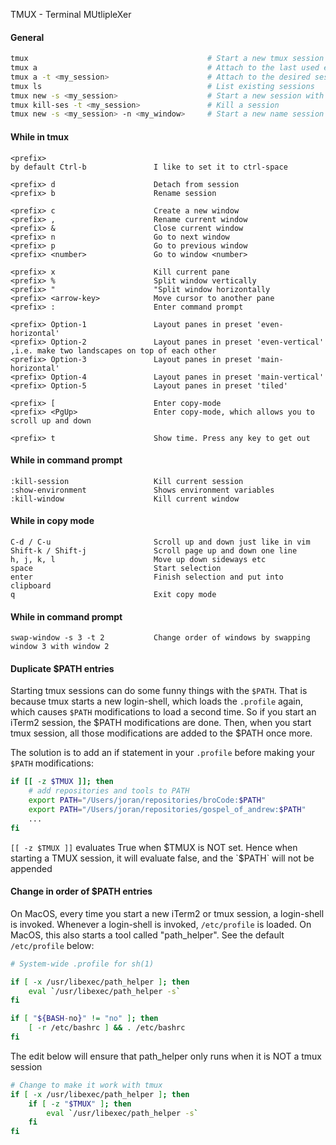 TMUX - Terminal MUtlipleXer

#### General
```sh
tmux                                        # Start a new tmux session
tmux a                                      # Attach to the last used existing session
tmux a -t <my_session>                      # Attach to the desired session
tmux ls                                     # List existing sessions
tmux new -s <my_session>                    # Start a new session with a desired session name
tmux kill-ses -t <my_session>               # Kill a session
tmux new -s <my_session> -n <my_window>     # Start a new name session with a named window
```

#### While in tmux
```
<prefix> 
by default Ctrl-b               I like to set it to ctrl-space

<prefix> d                      Detach from session
<prefix> b                      Rename session

<prefix> c                      Create a new window
<prefix> ,                      Rename current window
<prefix> &                      Close current window
<prefix> n                      Go to next window
<prefix> p                      Go to previous window
<prefix> <number>               Go to window <number>

<prefix> x                      Kill current pane
<prefix> %                      Split window vertically
<prefix> "                      "Split window horizontally
<prefix> <arrow-key>            Move cursor to another pane
<prefix> :                      Enter command prompt

<prefix> Option-1               Layout panes in preset 'even-horizontal'
<prefix> Option-2               Layout panes in preset 'even-vertical'    ,i.e. make two landscapes on top of each other
<prefix> Option-3               Layout panes in preset 'main-horizontal'
<prefix> Option-4               Layout panes in preset 'main-vertical'
<prefix> Option-5               Layout panes in preset 'tiled'

<prefix> [                      Enter copy-mode
<prefix> <PgUp>                 Enter copy-mode, which allows you to scroll up and down

<prefix> t                      Show time. Press any key to get out
```

#### While in command prompt
```
:kill-session                   Kill current session
:show-environment               Shows environment variables
:kill-window                    Kill current window
```

#### While in copy mode
```
C-d / C-u                       Scroll up and down just like in vim
Shift-k / Shift-j               Scroll page up and down one line
h, j, k, l                      Move up down sideways etc
space                           Start selection
enter                           Finish selection and put into clipboard
q                               Exit copy mode
```

#### While in command prompt
```
swap-window -s 3 -t 2           Change order of windows by swapping window 3 with window 2
```

#### Duplicate $PATH entries
Starting tmux sessions can do some funny things with the `$PATH`. That is because tmux starts a new login-shell,
which loads the `.profile` again, which causes `$PATH` modifications to load a second time.
So if you start an iTerm2 session, the $PATH modifications are done. Then, when you start tmux session,
all those modifications are added to the $PATH once more.

The solution is to add an if statement in your `.profile` before making your `$PATH` modifications:
```sh
if [[ -z $TMUX ]]; then
    # add repositories and tools to PATH
    export PATH="/Users/joran/repositories/broCode:$PATH"
    export PATH="/Users/joran/repositories/gospel_of_andrew:$PATH"
    ...
fi
```

`[[ -z $TMUX ]]` evaluates True when $TMUX is NOT set. Hence when starting a TMUX session,
it will evaluate false, and the `$PATH` will not be appended

#### Change in order of $PATH entries
On MacOS, every time you start a new iTerm2 or tmux session, a login-shell is invoked.
Whenever a login-shell is invoked, `/etc/profile` is loaded. On MacOS, this also
starts a tool called "path_helper". See the default `/etc/profile` below:

```sh
# System-wide .profile for sh(1)

if [ -x /usr/libexec/path_helper ]; then
	eval `/usr/libexec/path_helper -s`
fi

if [ "${BASH-no}" != "no" ]; then
	[ -r /etc/bashrc ] && . /etc/bashrc
fi
```

The edit below will ensure that path_helper only runs when
it is NOT a tmux session

```sh
# Change to make it work with tmux
if [ -x /usr/libexec/path_helper ]; then
    if [ -z "$TMUX" ]; then
        eval `/usr/libexec/path_helper -s`
    fi
fi
```
